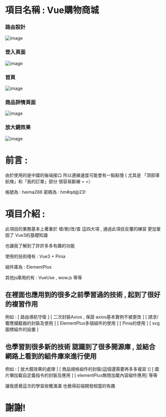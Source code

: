 # 項目名稱 : Vue購物商城 
### 路由設計
![image](https://github.com/user-attachments/assets/411e41a9-5efd-4fea-8a3a-b1cc3267c319)
### 登入頁面
![image](https://github.com/user-attachments/assets/3d6ac948-34f0-4a49-9f7c-390c8f55312b)
### 首頁
![image](https://github.com/user-attachments/assets/5e2aba04-197b-4642-b505-873ef12e9d94)
### 商品詳情頁面
![image](https://github.com/user-attachments/assets/32ac4077-d685-42c2-ada8-b75a6bde3c95)
### 放大鏡效果
![image](https://github.com/user-attachments/assets/54099ba6-5f1e-47e3-8fd0-238f2a7136f6)


# 前言 : 

由於使用的是中國的後端接口 所以連線速度可能會有一點點慢 ( 尤其是 「頂部導航條」和「我的訂單」部分 很容易斷線 = =）

帳號為 : heima288 密碼為 : hm#qd@23!

# 項目介紹 : 

此項目的業務基本上著重於 增/刪/改/查 這四大項 , 通過此項目反覆的練習 更加鞏固了 Vue3的基礎知識

也讓我了解到了許許多多有趣的功能 

使用的技術棧有 : Vue3 + Pinia 

組件庫為 : ElementPlus 

其他js庫用的有 : VueUse , wow.js 等等

## 在裡面也應用到的很多之前學習過的技術 , 起到了很好的複習作用

例如 : [ 路由導航守衛 ] [ 二次封裝Axios , 保證 axios基本實例不被更改 ] [ 請求/響應攔截器的封裝及使用 ]  [ ElementPlus多個組件的使用 ] [ Pinia的使用 ] [ svg圖標組件的設置 ]

## 也學習到很多新的技術 認識到了很多開源庫 , 並結合網路上看到的組件庫來進行使用 

例如 : [ 放大鏡效果的處理 ] [ 商品規格組件的封裝(這個還需要再多多複習 )] [ 圖片懶加載自定義指令的封裝及應用 ] [ elementPlus無限加載內容組件應用] 等等 

讓我感覺這次的學習收穫滿滿 也覺得前端開發相當的有趣 

# 謝謝!


